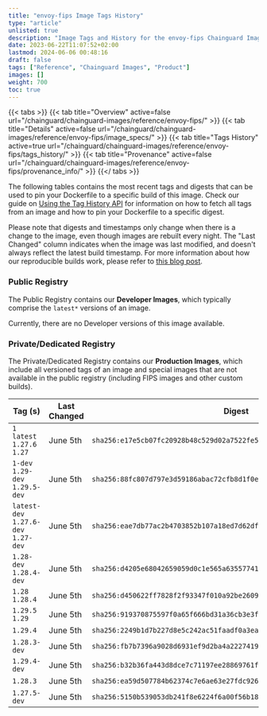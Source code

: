 ```yaml
---
title: "envoy-fips Image Tags History"
type: "article"
unlisted: true
description: "Image Tags and History for the envoy-fips Chainguard Image"
date: 2023-06-22T11:07:52+02:00
lastmod: 2024-06-06 00:48:16
draft: false
tags: ["Reference", "Chainguard Images", "Product"]
images: []
weight: 700
toc: true
---
```


{{< tabs >}}
{{< tab title="Overview" active=false url="/chainguard/chainguard-images/reference/envoy-fips/" >}}
{{< tab title="Details" active=false url="/chainguard/chainguard-images/reference/envoy-fips/image_specs/" >}}
{{< tab title="Tags History" active=true url="/chainguard/chainguard-images/reference/envoy-fips/tags_history/" >}}
{{< tab title="Provenance" active=false url="/chainguard/chainguard-images/reference/envoy-fips/provenance_info/" >}}
{{</ tabs >}}

The following tables contains the most recent tags and digests that can be used to pin your Dockerfile to a specific build of this image. Check our guide on [Using the Tag History API](/chainguard/chainguard-images/using-the-tag-history-api/) for information on how to fetch all tags from an image and how to pin your Dockerfile to a specific digest.

Please note that digests and timestamps only change when there is a change to the image, even though images are rebuilt every night. The "Last Changed" column indicates when the image was last modified, and doesn't always reflect the latest build timestamp. For more information about how our reproducible builds work, please refer to [this blog post](https://www.chainguard.dev/unchained/reproducing-chainguards-reproducible-image-builds).

### Public Registry
The Public Registry contains our **Developer Images**, which typically comprise the `latest*` versions of an image.

Currently, there are no Developer versions of this image available.

### Private/Dedicated Registry
The Private/Dedicated Registry contains our **Production Images**, which include all versioned tags of an image and special images that are not available in the public registry (including FIPS images and other custom builds).

| Tag (s)                               | Last Changed | Digest                                                                    |
|---------------------------------------|--------------|---------------------------------------------------------------------------|
|  `1` `latest` `1.27.6` `1.27`         | June 5th     | `sha256:e17e5cb07fc20928b48c529d02a7522fe52cecf17afd6c160c72aa0e4c3fe061` |
|  `1-dev` `1.29-dev` `1.29.5-dev`      | June 5th     | `sha256:88fc807d797e3d59186abac72cfb8d1f0e9e305dbd9a1ed93d7373852ae13f87` |
|  `latest-dev` `1.27.6-dev` `1.27-dev` | June 5th     | `sha256:eae7db77ac2b4703852b107a18ed7d62df6040a1477acffcf70cc3d4f613a0ae` |
|  `1.28-dev` `1.28.4-dev`              | June 5th     | `sha256:d4205e68042659059d0c1e565a6355774196309c20ed82ac2aa1147dd040ab10` |
|  `1.28` `1.28.4`                      | June 5th     | `sha256:d450622ff7828f2f93347f010a92be2609a9bbf2676fa5a6f22dba1f9eb30a4c` |
|  `1.29.5` `1.29`                      | June 5th     | `sha256:919370875597f0a65f666bd31a36cb3e3f5df68c4adce8165842b3d5c7249ecf` |
|  `1.29.4`                             | June 5th     | `sha256:2249b1d7b227d8e5c242ac51faadf0a3ea6553786ef5f1f32461a0b5f62e95aa` |
|  `1.28.3-dev`                         | June 5th     | `sha256:fb7b7396a9028d6931ef9d2ba4a2227419315b24cf0f9fec3e572f288d7bb33c` |
|  `1.29.4-dev`                         | June 5th     | `sha256:b32b36fa443d8dce7c71197ee28869761f46b1bbcdfbe3fce9b418e9c55e9e68` |
|  `1.28.3`                             | June 5th     | `sha256:ea59d507784b62374c7e6ae63e27fdc926f9a90c3bcc3e52e1af97f07e09f328` |
|  `1.27.5-dev`                         | June 5th     | `sha256:5150b539053db241f8e6224f6a00f56b18ae5b6304ee15111a8839333c7b1c09` |


